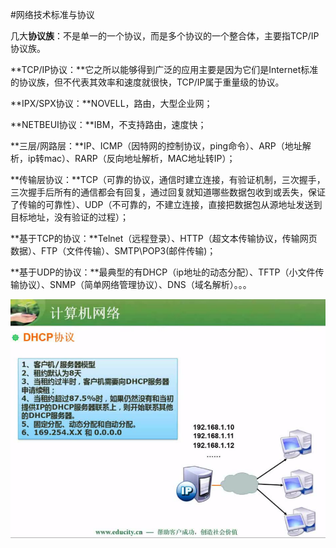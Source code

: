 #网络技术标准与协议

几大**协议族**：不是单一的一个协议，而是多个协议的一个整合体，主要指TCP/IP协议族。

**TCP/IP协议：**它之所以能够得到广泛的应用主要是因为它们是Internet标准的协议族，但不代表其效率和速度就很快，TCP/IP属于重量级的协议。

**IPX/SPX协议：**NOVELL，路由，大型企业网；

**NETBEUI协议：**IBM，不支持路由，速度快；

**三层/网路层：**IP、ICMP（因特网的控制协议，ping命令）、ARP（地址解析，ip转mac）、RARP（反向地址解析，MAC地址转IP）；

**传输层协议：**TCP（可靠的协议，通信时建立连接，有验证机制，三次握手，三次握手后所有的通信都会有回复，通过回复就知道哪些数据包收到或丢失，保证了传输的可靠性）、UDP（不可靠的，不建立连接，直接把数据包从源地址发送到目标地址，没有验证的过程）；

**基于TCP的协议：**Telnet（远程登录）、HTTP（超文本传输协议，传输网页数据）、FTP（文件传输）、SMTP\POP3(邮件传输)；

**基于UDP的协议：**最典型的有DHCP（ip地址的动态分配）、TFTP（小文件传输协议）、SNMP（简单网络管理协议）、DNS（域名解析）。。。

![](/imgs/1.5.2-3DHCP.png)
 

